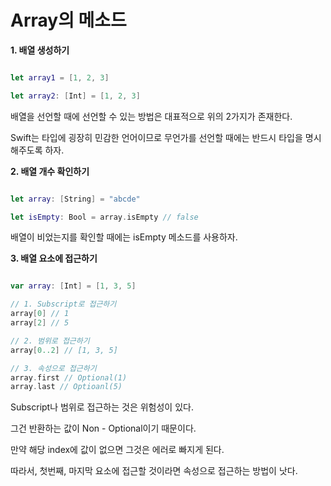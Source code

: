 Array의 메소드
===

**1. 배열 생성하기**

```swift

let array1 = [1, 2, 3]

let array2: [Int] = [1, 2, 3]

```

배열을 선언할 때에 선언할 수 있는 방법은 대표적으로 위의 2가지가 존재한다.   

Swift는 타입에 굉장히 민감한 언어이므로 무언가를 선언할 때에는 반드시 타입을 명시해주도록 하자.    

**2. 배열 개수 확인하기**

```swift

let array: [String] = "abcde"

let isEmpty: Bool = array.isEmpty // false 

```

배열이 비었는지를 확인할 때에는 isEmpty 메소드를 사용하자.   

**3. 배열 요소에 접근하기**

```swift

var array: [Int] = [1, 3, 5]

// 1. Subscript로 접근하기
array[0] // 1
array[2] // 5

// 2. 범위로 접근하기
array[0..2] // [1, 3, 5]

// 3. 속성으로 접근하기 
array.first // Optional(1)
array.last // Optioanl(5)

```

Subscript나 범위로 접근하는 것은 위험성이 있다.    

그건 반환하는 값이 Non - Optional이기 때문이다.   

만약 해당 index에 값이 없으면 그것은 에러로 빠지게 된다.   

따라서, 첫번째, 마지막 요소에 접근할 것이라면 속성으로 접근하는 방법이 낫다.     


















